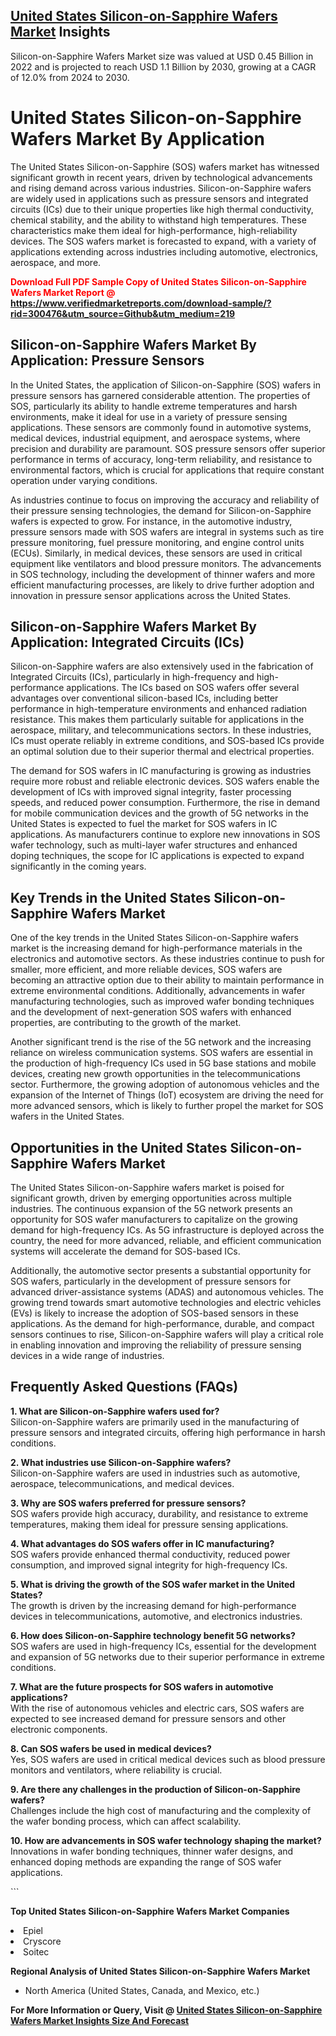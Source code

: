 
<h2><a href="https://www.verifiedmarketreports.com/download-sample/?rid=300476&amp;utm_source=Github&amp;utm_medium=219" target="_blank">United States Silicon-on-Sapphire Wafers Market</a> Insights</h2><p>Silicon-on-Sapphire Wafers Market size was valued at USD 0.45 Billion in 2022 and is projected to reach USD 1.1 Billion by 2030, growing at a CAGR of 12.0% from 2024 to 2030.</p><p> <h1>United States Silicon-on-Sapphire Wafers Market By Application</h1> <p>The United States Silicon-on-Sapphire (SOS) wafers market has witnessed significant growth in recent years, driven by technological advancements and rising demand across various industries. Silicon-on-Sapphire wafers are widely used in applications such as pressure sensors and integrated circuits (ICs) due to their unique properties like high thermal conductivity, chemical stability, and the ability to withstand high temperatures. These characteristics make them ideal for high-performance, high-reliability devices. The SOS wafers market is forecasted to expand, with a variety of applications extending across industries including automotive, electronics, aerospace, and more.</p> <p><b><p><span class=""><span style="color: #ff0000;"><strong>Download Full PDF Sample Copy of United States Silicon-on-Sapphire Wafers Market Report</strong> @ </span><a href="https://www.verifiedmarketreports.com/download-sample/?rid=300476&amp;utm_source=Github&amp;utm_medium=219" target="_blank">https://www.verifiedmarketreports.com/download-sample/?rid=300476&amp;utm_source=Github&amp;utm_medium=219</a></span></p></b></p> <h2>Silicon-on-Sapphire Wafers Market By Application: Pressure Sensors</h2> <p>In the United States, the application of Silicon-on-Sapphire (SOS) wafers in pressure sensors has garnered considerable attention. The properties of SOS, particularly its ability to handle extreme temperatures and harsh environments, make it ideal for use in a variety of pressure sensing applications. These sensors are commonly found in automotive systems, medical devices, industrial equipment, and aerospace systems, where precision and durability are paramount. SOS pressure sensors offer superior performance in terms of accuracy, long-term reliability, and resistance to environmental factors, which is crucial for applications that require constant operation under varying conditions.</p> <p>As industries continue to focus on improving the accuracy and reliability of their pressure sensing technologies, the demand for Silicon-on-Sapphire wafers is expected to grow. For instance, in the automotive industry, pressure sensors made with SOS wafers are integral in systems such as tire pressure monitoring, fuel pressure monitoring, and engine control units (ECUs). Similarly, in medical devices, these sensors are used in critical equipment like ventilators and blood pressure monitors. The advancements in SOS technology, including the development of thinner wafers and more efficient manufacturing processes, are likely to drive further adoption and innovation in pressure sensor applications across the United States.</p> <h2>Silicon-on-Sapphire Wafers Market By Application: Integrated Circuits (ICs)</h2> <p>Silicon-on-Sapphire wafers are also extensively used in the fabrication of Integrated Circuits (ICs), particularly in high-frequency and high-performance applications. The ICs based on SOS wafers offer several advantages over conventional silicon-based ICs, including better performance in high-temperature environments and enhanced radiation resistance. This makes them particularly suitable for applications in the aerospace, military, and telecommunications sectors. In these industries, ICs must operate reliably in extreme conditions, and SOS-based ICs provide an optimal solution due to their superior thermal and electrical properties.</p> <p>The demand for SOS wafers in IC manufacturing is growing as industries require more robust and reliable electronic devices. SOS wafers enable the development of ICs with improved signal integrity, faster processing speeds, and reduced power consumption. Furthermore, the rise in demand for mobile communication devices and the growth of 5G networks in the United States is expected to fuel the market for SOS wafers in IC applications. As manufacturers continue to explore new innovations in SOS wafer technology, such as multi-layer wafer structures and enhanced doping techniques, the scope for IC applications is expected to expand significantly in the coming years.</p> <h2>Key Trends in the United States Silicon-on-Sapphire Wafers Market</h2> <p>One of the key trends in the United States Silicon-on-Sapphire wafers market is the increasing demand for high-performance materials in the electronics and automotive sectors. As these industries continue to push for smaller, more efficient, and more reliable devices, SOS wafers are becoming an attractive option due to their ability to maintain performance in extreme environmental conditions. Additionally, advancements in wafer manufacturing technologies, such as improved wafer bonding techniques and the development of next-generation SOS wafers with enhanced properties, are contributing to the growth of the market.</p> <p>Another significant trend is the rise of the 5G network and the increasing reliance on wireless communication systems. SOS wafers are essential in the production of high-frequency ICs used in 5G base stations and mobile devices, creating new growth opportunities in the telecommunications sector. Furthermore, the growing adoption of autonomous vehicles and the expansion of the Internet of Things (IoT) ecosystem are driving the need for more advanced sensors, which is likely to further propel the market for SOS wafers in the United States.</p> <h2>Opportunities in the United States Silicon-on-Sapphire Wafers Market</h2> <p>The United States Silicon-on-Sapphire wafers market is poised for significant growth, driven by emerging opportunities across multiple industries. The continuous expansion of the 5G network presents an opportunity for SOS wafer manufacturers to capitalize on the growing demand for high-frequency ICs. As 5G infrastructure is deployed across the country, the need for more advanced, reliable, and efficient communication systems will accelerate the demand for SOS-based ICs.</p> <p>Additionally, the automotive sector presents a substantial opportunity for SOS wafers, particularly in the development of pressure sensors for advanced driver-assistance systems (ADAS) and autonomous vehicles. The growing trend towards smart automotive technologies and electric vehicles (EVs) is likely to increase the adoption of SOS-based sensors in these applications. As the demand for high-performance, durable, and compact sensors continues to rise, Silicon-on-Sapphire wafers will play a critical role in enabling innovation and improving the reliability of pressure sensing devices in a wide range of industries.</p> <h2>Frequently Asked Questions (FAQs)</h2> <p><b>1. What are Silicon-on-Sapphire wafers used for?</b><br>Silicon-on-Sapphire wafers are primarily used in the manufacturing of pressure sensors and integrated circuits, offering high performance in harsh conditions.</p> <p><b>2. What industries use Silicon-on-Sapphire wafers?</b><br>Silicon-on-Sapphire wafers are used in industries such as automotive, aerospace, telecommunications, and medical devices.</p> <p><b>3. Why are SOS wafers preferred for pressure sensors?</b><br>SOS wafers provide high accuracy, durability, and resistance to extreme temperatures, making them ideal for pressure sensing applications.</p> <p><b>4. What advantages do SOS wafers offer in IC manufacturing?</b><br>SOS wafers provide enhanced thermal conductivity, reduced power consumption, and improved signal integrity for high-frequency ICs.</p> <p><b>5. What is driving the growth of the SOS wafer market in the United States?</b><br>The growth is driven by the increasing demand for high-performance devices in telecommunications, automotive, and electronics industries.</p> <p><b>6. How does Silicon-on-Sapphire technology benefit 5G networks?</b><br>SOS wafers are used in high-frequency ICs, essential for the development and expansion of 5G networks due to their superior performance in extreme conditions.</p> <p><b>7. What are the future prospects for SOS wafers in automotive applications?</b><br>With the rise of autonomous vehicles and electric cars, SOS wafers are expected to see increased demand for pressure sensors and other electronic components.</p> <p><b>8. Can SOS wafers be used in medical devices?</b><br>Yes, SOS wafers are used in critical medical devices such as blood pressure monitors and ventilators, where reliability is crucial.</p> <p><b>9. Are there any challenges in the production of Silicon-on-Sapphire wafers?</b><br>Challenges include the high cost of manufacturing and the complexity of the wafer bonding process, which can affect scalability.</p> <p><b>10. How are advancements in SOS wafer technology shaping the market?</b><br>Innovations in wafer bonding techniques, thinner wafer designs, and enhanced doping methods are expanding the range of SOS wafer applications.</p> ```</p><p><strong>Top United States Silicon-on-Sapphire Wafers Market Companies</strong></p><div data-test-id=""><p><li>Epiel</li><li> Cryscore</li><li> Soitec</li></p><div><strong>Regional Analysis of&nbsp;United States Silicon-on-Sapphire Wafers Market</strong></div><ul><li dir="ltr"><p dir="ltr">North America&nbsp;(United States, Canada, and Mexico, etc.)</p></li></ul><p><strong>For More Information or Query, Visit @&nbsp;</strong><strong><a href="https://www.verifiedmarketreports.com/product/silicon-on-sapphire-wafers-market/?utm_source=Github&amp;utm_medium=219" target="_blank">United States Silicon-on-Sapphire Wafers Market Insights Size And Forecast</a></strong></p></div>
